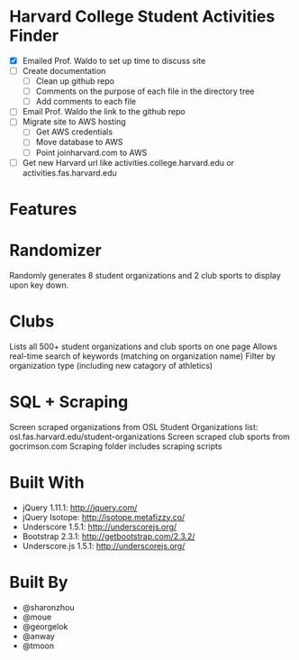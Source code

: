 Harvard College Student Activities Finder
====

- [x] Emailed Prof. Waldo to set up time to discuss site
- [ ] Create documentation
	- [ ] Clean up github repo
	- [ ] Comments on the purpose of each file in the directory tree
	- [ ] Add comments to each file
- [ ] Email Prof. Waldo the link to the github repo 
- [ ] Migrate site to AWS hosting
	- [ ] Get AWS credentials
	- [ ] Move database to AWS
	- [ ] Point joinharvard.com to AWS
- [ ] Get new Harvard url like activities.college.harvard.edu or activities.fas.harvard.edu

Features
==

Randomizer
=
Randomly generates 8 student organizations and 2 club sports to display upon key down. 

Clubs
=
Lists all 500+ student organizations and club sports on one page
Allows real-time search of keywords (matching on organization name)
Filter by organization type (including new catagory of athletics)

SQL + Scraping
=
Screen scraped organizations from OSL Student Organizations list: osl.fas.harvard.edu/student-organizations
Screen scraped club sports from gocrimson.com
Scraping folder includes scraping scripts

Built With
==
* jQuery 1.11.1: http://jquery.com/
* jQuery Isotope: http://isotope.metafizzy.co/
* Underscore 1.5.1: http://underscorejs.org/
* Bootstrap 2.3.1: http://getbootstrap.com/2.3.2/
* Underscore.js 1.5.1: http://underscorejs.org/

Built By
===
* @sharonzhou
* @moue
* @georgelok
* @anway
* @tmoon